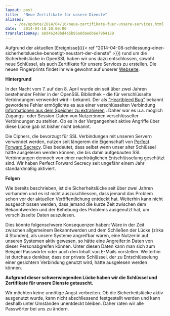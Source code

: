 ```yaml
---
layout: post
title:  "Neue Zertifikate für unsere Dienste"
aliases:
    - /de/update/2014/04/10/neue-zertifikate-fuer-unsere-services.html
date:   2014-04-10 10:00:00
translationKey: a0d46248bd4a5b95e8dae8b6e79b4129
---
```

Aufgrund der aktuellen
[Ereignisse]({{< ref "2014-04-08-schliessung-einer-sicherheitsluecke-benoetigt-neustart-der-dienste" >}})  rund um die
Sicherheitslücke in OpenSSL haben wir uns dazu entschlossen, sowohl neue Schlüssel, als auch Zertifikate für unsere
Services zu erstellen. Die neuen Fingerprints findet ihr wie gewohnt auf unserer
[Webseite](https://www.systemli.org/assets/fingerprints.txt.asc).

**Hintergrund**

In der Nacht vom 7. auf den 8. April wurde ein seit über zwei Jahren bestehender Fehler in der OpenSSL Bibliothek – die
für verschlüsselte Verbindungen verwendet wird – bekannt. Der als ["Heartbleed Bug"](http://heartbleed.com/) bekannt
gewordene Fehler ermöglichte es aus einer verschlüsselten Verbindung
[Informationen aus dem Speicher zu extrahieren](http://www.golem.de/news/openssl-wichtige-fragen-und-antworten-zu-heartbleed-1404-105740.html)
. Daher war es u.a. möglich Zugangs- oder Session-Daten von Nutzer:innen verschlüsselter Verbindungen zu stehlen. Ob es
in der Vergangenheit aktive Angriffe über diese Lücke gab ist bisher nicht bekannt.

Die Ciphers, die bevorzugt für SSL Verbindungen mit unseren Servern verwendet werden, nutzen seit längerem die
Eigenschaft von [Perfect Forward Secrecy](https://de.wikipedia.org/wiki/Perfect_Forward_Secrecy). Dies bedeutet, dass
selbst wenn unser alter Schlüssel hätte ausgelesen werden können, die bis dahin aufgebauten SSL Verbindungen dennoch von
einer nachträglichen Entschlüsselung geschützt sind. Wir haben Perfect Forward Secrecy seit ungefähr einem Jahr
standardmäßig aktiviert.

**Folgen**

Wie bereits beschrieben, ist die Sicherheitslücke seit über zwei Jahren vorhanden und es ist nicht auszuschliessen, dass
jemand das Problem schon vor der aktuellen Veröffentlichung entdeckt hat. Weiterhin kann nicht ausgeschlossen werden,
dass jemand die kurze Zeit zwischen dem Bekanntwerden und der Behebung des Problems ausgenutzt hat, um verschlüsselte
Daten auszulesen.

Dies könnte folgenschwere Konsequenzen haben: Wäre in der Zeit zwischen allgemeinem Bekanntwerden und dem Schließen der
Lücke (zirka 4 Stunden), als unsere Systeme angreifbar waren, eine Nutzer:in auf unseren Systemen aktiv gewesen, so
hätte eine Angreifer:in Daten von dieser Personabgreifen können. Unter diesen Daten kann man sich zum Beispiel
Passwörter oder auch den Inhalt von E-Mails vorstellen. Weiterhin ist durchaus denkbar, dass der private Schlüssel, der
zu Entschlüsselung einer gesichtern Verbindung genutzt wird, hätte ausgelesen werden können.

**Aufgrund dieser schwerwiegenden Lücke haben wir die Schlüssel und Zertifikate für unsere Dienste getauscht.**

Wir möchten keine unnötige Angst verbreiten. Ob die Sicherheitslücke aktiv ausgenutzt wurde, kann nicht abschliessend
festgestellt werden und kann deshalb unter Umständen unentdeckt bleiben. Daher raten wir alle Passwörter bei uns zu
ändern.
